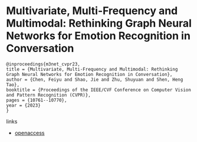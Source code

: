# Multivariate, Multi-Frequency and Multimodal: Rethinking Graph Neural Networks for Emotion Recognition in Conversation

```
@inproceedings{m3net_cvpr23,
title = {Multivariate, Multi-Frequency and Multimodal: Rethinking Graph Neural Networks for Emotion Recognition in Conversation},
author = {Chen, Feiyu and Shao, Jie and Zhu, Shuyuan and Shen, Heng Tao},
booktitle = {Proceedings of the IEEE/CVF Conference on Computer Vision and Pattern Recognition (CVPR)},
pages = {10761--10770},
year = {2023}
}
```

links
- [openaccess](http://openaccess.thecvf.com//content/CVPR2023/html/Chen_Multivariate_Multi-Frequency_and_Multimodal_Rethinking_Graph_Neural_Networks_for_Emotion_CVPR_2023_paper.html)
